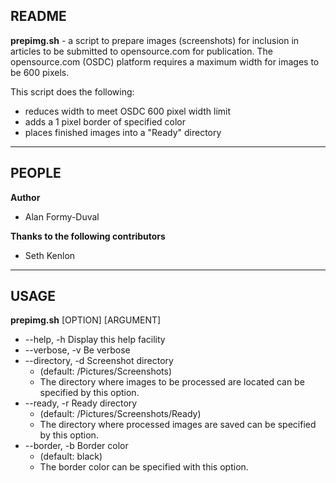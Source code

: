 ## README ##
**prepimg.sh** - a script to prepare images (screenshots) for inclusion in articles to be submitted
to opensource.com for publication. The opensource.com (OSDC) platform requires a maximum width for images
to be 600 pixels.

This script does the following:
+ reduces width to meet OSDC 600 pixel width limit
+ adds a 1 pixel border of specified color
+ places finished images into a "Ready" directory
  
___

## PEOPLE ##
**Author**

+ Alan Formy-Duval

**Thanks to the following contributors**

+ Seth Kenlon

___
## USAGE ##
**prepimg.sh** [OPTION] [ARGUMENT]

- --help, -h        Display this help facility
- --verbose, -v     Be verbose
- --directory, -d   Screenshot directory 
  + (default: <your home directory>/Pictures/Screenshots)
  + The directory where images to be processed are located can be specified by this option.
- --ready, -r       Ready directory
  + (default: <your home directory>/Pictures/Screenshots/Ready)
  + The directory where processed images are saved can be specified by this option.
- --border, -b      Border color
  + (default: black)
  + The border color can be specified with this option.
